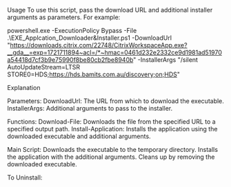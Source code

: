 
Usage
To use this script, pass the download URL and additional installer arguments as parameters. For example:

powershell.exe -ExecutionPolicy Bypass -File .\EXE_Applcation_Downloader&Installer.ps1 -DownloadUrl "https://downloads.citrix.com/22748/CitrixWorkspaceApp.exe?__gda__=exp=1721711894~acl=/*~hmac=0461d232e2332ce9d1981ad51970a54418d7cf3b9e75990f8be80cb2fbe8940b" -InstallerArgs "/silent AutoUpdateStream=LTSR STORE0=HDS;https://hds.bamits.com.au/discovery;on;HDS"



Explanation


Parameters:
    DownloadUrl: The URL from which to download the executable.
    InstallerArgs: Additional arguments to pass to the installer.


Functions:
    Download-File: Downloads the file from the specified URL to a specified output path.
    Install-Application: Installs the application using the downloaded executable and additional arguments.


Main Script:
    Downloads the executable to the temporary directory.
    Installs the application with the additional arguments.
    Cleans up by removing the downloaded executable.


To Uninstall:
